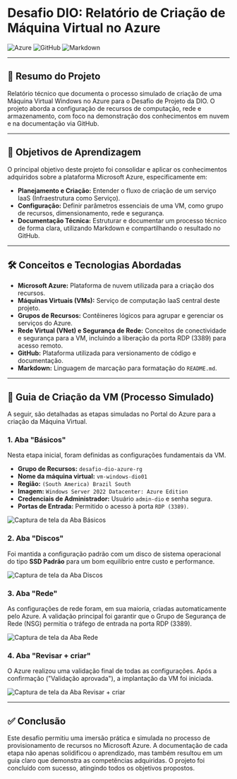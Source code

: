 # Desafio DIO: Relatório de Criação de Máquina Virtual no Azure

![Azure](https://img.shields.io/badge/Azure-0078D4?style=for-the-badge&logo=microsoft-azure&logoColor=white)
![GitHub](https://img.shields.io/badge/GitHub-181717?style=for-the-badge&logo=github&logoColor=white)
![Markdown](https://img.shields.io/badge/Markdown-000000?style=for-the-badge&logo=markdown&logoColor=white)

---

## 📄 Resumo do Projeto

Relatório técnico que documenta o processo simulado de criação de uma Máquina Virtual Windows no Azure para o Desafio de Projeto da DIO. O projeto aborda a configuração de recursos de computação, rede e armazenamento, com foco na demonstração dos conhecimentos em nuvem e na documentação via GitHub.

---

## 🎯 Objetivos de Aprendizagem

O principal objetivo deste projeto foi consolidar e aplicar os conhecimentos adquiridos sobre a plataforma Microsoft Azure, especificamente em:

- **Planejamento e Criação:** Entender o fluxo de criação de um serviço IaaS (Infraestrutura como Serviço).
- **Configuração:** Definir parâmetros essenciais de uma VM, como grupo de recursos, dimensionamento, rede e segurança.
- **Documentação Técnica:** Estruturar e documentar um processo técnico de forma clara, utilizando Markdown e compartilhando o resultado no GitHub.

---

## 🛠️ Conceitos e Tecnologias Abordadas

- **Microsoft Azure:** Plataforma de nuvem utilizada para a criação dos recursos.
- **Máquinas Virtuais (VMs):** Serviço de computação IaaS central deste projeto.
- **Grupos de Recursos:** Contêineres lógicos para agrupar e gerenciar os serviços do Azure.
- **Rede Virtual (VNet) e Segurança de Rede:** Conceitos de conectividade e segurança para a VM, incluindo a liberação da porta RDP (3389) para acesso remoto.
- **GitHub:** Plataforma utilizada para versionamento de código e documentação.
- **Markdown:** Linguagem de marcação para formatação do `README.md`.

---

## 👣 Guia de Criação da VM (Processo Simulado)

A seguir, são detalhadas as etapas simuladas no Portal do Azure para a criação da Máquina Virtual.

### 1. Aba "Básicos"
Nesta etapa inicial, foram definidas as configurações fundamentais da VM.

- **Grupo de Recursos:** `desafio-dio-azure-rg`
- **Nome da máquina virtual:** `vm-windows-dio01`
- **Região:** `(South America) Brazil South`
- **Imagem:** `Windows Server 2022 Datacenter: Azure Edition`
- **Credenciais de Administrador:** Usuário `admin-dio` e senha segura.
- **Portas de Entrada:** Permitido o acesso à porta `RDP (3389)`.

![Captura de tela da Aba Básicos](images/aba-basicos.png)

### 2. Aba "Discos"
Foi mantida a configuração padrão com um disco de sistema operacional do tipo **SSD Padrão** para um bom equilíbrio entre custo e performance.

![Captura de tela da Aba Discos](images/aba-discos.png)

### 3. Aba "Rede"
As configurações de rede foram, em sua maioria, criadas automaticamente pelo Azure. A validação principal foi garantir que o Grupo de Segurança de Rede (NSG) permitia o tráfego de entrada na porta RDP (3389).

![Captura de tela da Aba Rede](images/aba-rede.png)

### 4. Aba "Revisar + criar"
O Azure realizou uma validação final de todas as configurações. Após a confirmação ("Validação aprovada"), a implantação da VM foi iniciada.

![Captura de tela da Aba Revisar + criar](images/aba-revisar-criar.png)

---

## ✅ Conclusão

Este desafio permitiu uma imersão prática e simulada no processo de provisionamento de recursos no Microsoft Azure. A documentação de cada etapa não apenas solidificou o aprendizado, mas também resultou em um guia claro que demonstra as competências adquiridas. O projeto foi concluído com sucesso, atingindo todos os objetivos propostos.
